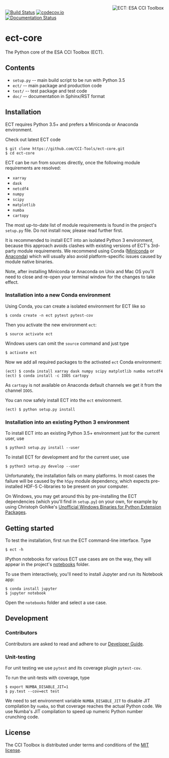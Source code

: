 <img alt="ECT: ESA CCI Toolbox" align="right" src="https://raw.githubusercontent.com/CCI-Tools/ect-core/master/doc/source/_static/logo/cci-toolbox-logo-latex.jpg" />


[![Build Status](https://travis-ci.org/CCI-Tools/ect-core.svg?branch=master)](https://travis-ci.org/CCI-Tools/ect-core)
[![codecov.io](https://codecov.io/github/CCI-Tools/ect-core/coverage.svg?branch=master)](https://codecov.io/github/CCI-Tools/ect-core?branch=master)
[![Documentation Status](https://readthedocs.org/projects/ect-core/badge/?version=latest)](http://ect-core.readthedocs.io/en/latest/?badge=latest)
                
# ect-core

The Python core of the ESA CCI Toolbox (ECT).

## Contents

* ``setup.py`` -- main build script to be run with Python 3.5
* ``ect/`` -- main package and production code
* ``test/`` -- test package and test code
* ``doc/`` -- documentation in Sphinx/RST format

## Installation

ECT requires Python 3.5+ and prefers a Miniconda or Anaconda environment.

Check out latest ECT code 

    $ git clone https://github.com/CCI-Tools/ect-core.git
    $ cd ect-core

ECT can be run from sources directly, once the following module requirements are resolved:

* ``xarray``
* ``dask``
* ``netcdf4``
* ``numpy``
* ``scipy``
* ``matplotlib``
* ``numba``
* ``cartopy``

The most up-to-date list of module requirements is found in the project's ``setup.py`` file. Do not install now, please read further first.

It is recommended to install ECT into an isolated Python 3 environment, because this approach avoids clashes 
with existing versions of ECT's 3rd-party module requirements. We recommend using Conda 
([Miniconda](http://conda.pydata.org/miniconda.html) or [Anaconda](https://www.continuum.io/downloads)) 
which will usually also avoid platform-specific issues caused by module native binaries.

Note, after installing Miniconda or Anaconda on Unix and Mac OS you'll need to close and re-open your terminal window for the changes to take effect.

### Installation into a new Conda environment 

Using Conda, you can create a isolated environment for ECT like so

    $ conda create -n ect pytest pytest-cov
    
Then you activate the new environment ``ect``:
     
    $ source activate ect
    
Windows users can omit the ``source`` command and just type 

    $ activate ect

Now we add all required packages to the activated ``ect`` Conda environment:

    (ect) $ conda install xarray dask numpy scipy matplotlib numba netcdf4
    (ect) $ conda install -c IOOS cartopy

As ``cartopy`` is not available on Anaconda default channels we get it from the channel ``IOOS``. 

You can now safely install ECT into the ``ect`` environment.
    
    (ect) $ python setup.py install
    
### Installation into an existing Python 3 environment 

To install ECT into an existing Python 3.5+ environment just for the current user, use

    $ python3 setup.py install --user
    
To install ECT for development and for the current user, use

    $ python3 setup.py develop --user

Unfortunately, the installation fails on many platforms. In most cases the failure will be caused by the 
``h5py`` module dependency, which expects pre-installed HDF-5 C-libraries to be present on your computer. 

On Windows, you may get around this by pre-installing the ECT dependencies (which you'll find in ``setup.py``) 
on your own, for example by using Christoph Gohlke's 
[Unofficial Windows Binaries for Python Extension Packages](http://www.lfd.uci.edu/~gohlke/pythonlibs/).

## Getting started

To test the installation, first run the ECT command-line interface. Type
    
    $ ect -h

IPython notebooks for various ECT use cases are on the way, they will appear in the project's
[notebooks](https://github.com/CCI-Tools/ect-core/tree/master/notebooks) folder.

To use them interactively, you'll need to install Jupyter and run its Notebook app:

    $ conda install jupyter
    $ jupyter notebook

Open the ``notebooks`` folder and select a use case.


## Development

### Contributors

Contributors are asked to read and adhere to our [Developer Guide](https://github.com/CCI-Tools/ect-core/wiki/Developer-Guide).

### Unit-testing

For unit testing we use ``pytest`` and its coverage plugin ``pytest-cov``.

To run the unit-tests with coverage, type

    $ export NUMBA_DISABLE_JIT=1
    $ py.test --cov=ect test
    
We need to set environment variable ``NUMBA_DISABLE_JIT`` to disable JIT compilation by ``numba``, so that 
coverage reaches the actual Python code. We use Numba's JIT compilation to speed up numeric Python 
number crunching code.


## License

The CCI Toolbox is distributed under terms and conditions of the [MIT license](https://opensource.org/licenses/MIT).
